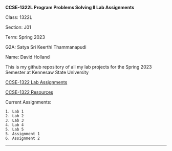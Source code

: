 **CCSE-1322L Program Problems Solving II Lab Assignments**

Class: 1322L

Section: J01

Term: Spring 2023

G2A: Satya Sri Keerthi Thammanapudi

Name: David Holland

This is my github repository of all my lab projects 
for the Spring 2023 Semester at Kennesaw State University

[CCSE-1322 Lab Assignments](https://ccse.kennesaw.edu/fye/labs_and_assignments.php)

[CCSE-1322 Resources](https://ccse.kennesaw.edu/fye/resources.php)

Current Assignments:

    1. Lab 1
    2. Lab 2
    3. Lab 3
    4. Lab 4
    5. Lab 5
    5. Assignment 1
    6. Assignment 2

______________________


